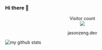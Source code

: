 ### Hi there 👋

<p align="center"> 
  Visitor count<br>
  <img src="https://profile-counter.glitch.me/zenghongtu/count.svg" />
</p>

<div align="center">jasonzeng.dev</div>

![my github stats](https://github-readme-stats.vercel.app/api?username=zenghongtu&show_icons=true&hide_border=true)
